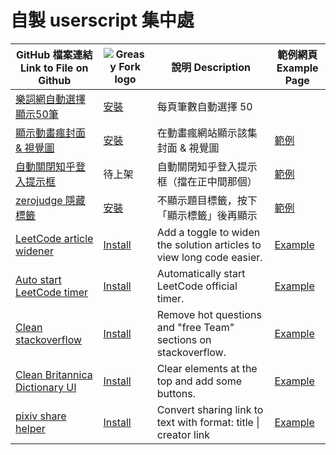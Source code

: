 # 自製 userscript 集中處

|GitHub 檔案連結<br>Link to File on Github |![Greasy Fork logo](https://raw.githubusercontent.com/JasonBarnabe/greasyfork/master/public/images/blacklogo32.png 'Greasy Fork 連結')|說明 Description|範例網頁<br>Example Page|
|-|-|-|-|
|[樂詞網自動選擇顯示50筆](./naer-words__list50.js)|[安裝](https://greasyfork.org/zh-TW/scripts/455352-樂詞網自動選擇顯示-50-筆)|每頁筆數自動選擇 50|
|[顯示動畫瘋封面 & 視覺圖](./ani-gamer__show-cover.js)|[安裝](https://greasyfork.org/zh-TW/scripts/454906-顯示動畫瘋封面-視覺圖)|在動畫瘋網站顯示該集封面 & 視覺圖|[範例](https://ani.gamer.com.tw/animeVideo.php?sn=31941)|
|[自動關閉知乎登入提示框](./zhihu__close-login-prompt.js)|待上架|自動關閉知乎登入提示框（擋在正中間那個）|[範例](https://zhuanlan.zhihu.com/p/341637818)|
|[zerojudge 隱藏標籤](./zerojudge__hide-tags.js)|[安裝](https://greasyfork.org/zh-TW/scripts/457677-zerojudge-隱藏標籤)|不顯示題目標籤，按下「顯示標籤」後再顯示|[範例](https://zerojudge.tw/ShowProblem?problemid=j123)
|[LeetCode article widener](./leetcode__article-widener.js)|[Install](https://greasyfork.org/scripts/456504-leetcode-solution-article-widener)|Add a toggle to widen the solution articles to view long code easier.|[Example](https://leetcode.com/problems/brick-wall/solutions/888577/intuitive-explanation-in-c-java-w-pictures-w-comments/)
|[Auto start LeetCode timer](./leetcode__auto-timer.js)|[Install](https://greasyfork.org/scripts/456982-auto-start-leetcode-timer)|Automatically start LeetCode official timer.|[Example](https://leetcode.com/problems/possible-bipartition/)|
|[Clean stackoverflow](./stackoverflow__clean.js)|[Install](https://greasyfork.org/scripts/460699-clean-stackoverflow)|Remove hot questions and "free Team" sections on stackoverflow.|[Example](https://stackoverflow.com/questions/41460/what-are-the-differences-between-gpl-v2-and-gpl-v3-licenses)|
|[Clean Britannica Dictionary UI](./britannica__cleanUI.js)|[Install](https://greasyfork.org/scripts/473751-clean-britannica-dictionary-ui)|Clear elements at the top and add some buttons.|[Example](https://www.britannica.com/dictionary/example)|
|[pixiv share helper](./pixiv__share-helper.js)|[Install](https://greasyfork.org/scripts/477936-pixiv-share-helper)|Convert sharing link to text with format: title \| creator  link|[Example](https://www.pixiv.net/artworks/108688782)|
